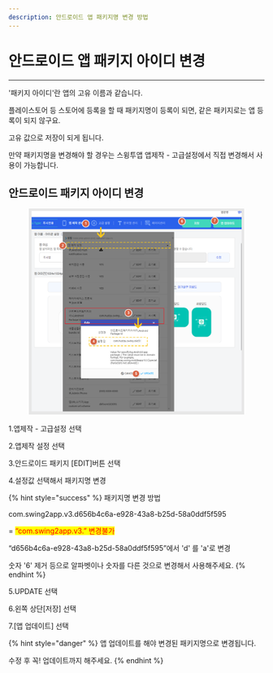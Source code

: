 ```yaml
---
description: 안드로이드 앱 패키지명 변경 방법
---
```


# 안드로이드 앱 패키지 아이디 변경

***



'패키지 아이디'란 앱의 고유 이름과 같습니다.

플레이스토어 등 스토어에 등록을 할 때 패키지명이 등록이 되면, 같은 패키지로는 앱 등록이 되지 않구요.

고유 값으로 저장이 되게 됩니다.

만약 패키지명을 변경해야 할 경우는 스윙투앱 앱제작 - 고급설정에서 직접 변경해서 사용이 가능합니다.&#x20;



## 안드로이드 패키지 아이디 변경

<figure><img src="../../../.gitbook/assets/패키지변경.png" alt=""><figcaption></figcaption></figure>

1.앱제작 - 고급설정 선택

2.앱제작 설정 선택

3.안드로이드 패키지 \[EDIT]버튼 선택

4.설정값 선택해서 패키지명 변경&#x20;

{% hint style="success" %}
패키지명 변경 방법&#x20;

com.swing2app.v3.d656b4c6a-e928-43a8-b25d-58a0ddf5f595

\= <mark style="color:red;">“com.swing2app.v3.” 변경불가</mark>

“d656b4c6a-e928-43a8-b25d-58a0ddf5f595”에서 'd' 를  'a'로 변경

숫자 '6' 제거 등으로 알파벳이나 숫자를 다른 것으로 변경해서 사용해주세요.&#x20;
{% endhint %}

5.UPDATE 선택

6.왼쪽 상단\[저장] 선택

7.\[앱 업데이트] 선택

{% hint style="danger" %}
앱 업데이트를 해야 변경된 패키지명으로 변경됩니다.

수정 후 꼭! 업데이트까지 해주세요.&#x20;
{% endhint %}

